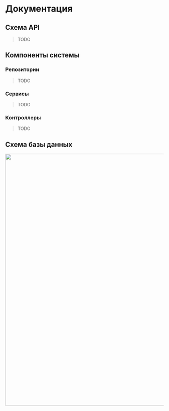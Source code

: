 # Документация

## Схема API
> TODO

## Компоненты системы

### Репозитории
> TODO

### Сервисы
> TODO

### Контроллеры
> TODO

## Схема базы данных
<img src="https://user-images.githubusercontent.com/36979003/222919825-a5fe799c-85af-4788-bd07-661806db6fdb.png" width="800" />
